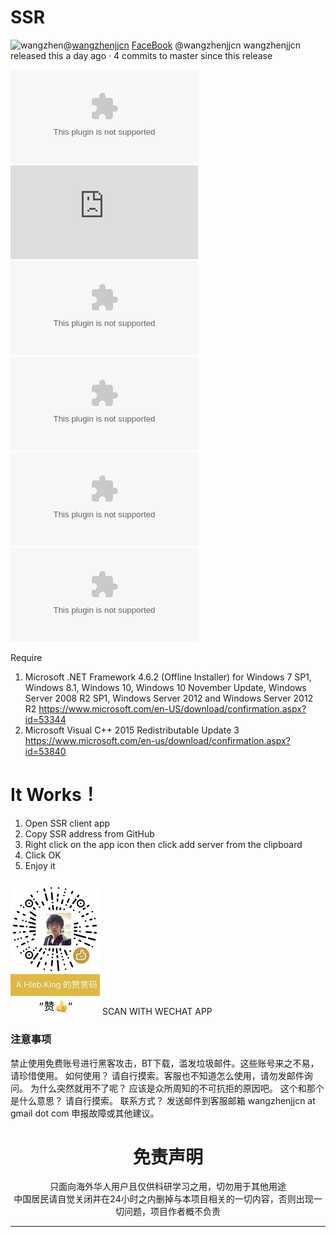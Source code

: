 SSR
==========================================================================
![wangzhen](https://avatars1.githubusercontent.com/u/1842578?s=40&v=4)@[wangzhenjjcn](https://github.com/wangzhenjjcn "GitHub") [FaceBook](https://www.facebook.com/wangzhenjjcn "点击查看我的Facebook") 
@wangzhenjjcn wangzhenjjcn released this a day ago · 4 commits to master since this release

![.NetFramework 4.6.2  >>>59.1 MB<<<](https://github.com/wangzhenjjcn/ssr-address-free/releases/download/V1.0/NDP462-KB3151800-x86-x64-AllOS-ENU.exe "NDP462-KB3151800-x86-x64-AllOS-ENU.exe")
![ShadowsocksR-win-4.9.0.7z >>>1.14 MB<<<](https://github.com/wangzhenjjcn/ssr-address-free/releases/download/V1.0/ShadowsocksR-win-4.9.0.7z "ShadowsocksR-win-4.9.0.7z")
![vc2017redist_x64.exe >>>14.5 MB<<<](https://github.com/wangzhenjjcn/ssr-address-free/releases/download/V1.0/vc2017redist_x64.exe "vc2017redist_x64.exe")
![vc_redist.x64.exe >>>14.6 MB<<<](https://github.com/wangzhenjjcn/ssr-address-free/releases/download/V1.0/vc_redist.x64.exe "vc_redist.x64.exe")
![Source code >>>zip<<<](https://github.com/wangzhenjjcn/ssr-address-free/archive/V1.0.zip "Source code")
![Source code >>>tar.gz<<<](https://github.com/wangzhenjjcn/ssr-address-free/archive/V1.0.tar.gz "Source code")
 

 Require
1.  Microsoft .NET Framework 4.6.2 (Offline Installer) for Windows 7 SP1, Windows 8.1, Windows 10, Windows 10 November Update, Windows Server 2008 R2 SP1, Windows Server 2012 and Windows Server 2012 R2
https://www.microsoft.com/en-US/download/confirmation.aspx?id=53344
2. Microsoft Visual C++ 2015 Redistributable Update 3
https://www.microsoft.com/en-us/download/confirmation.aspx?id=53840


# It Works！
1. Open SSR client app
2. Copy SSR address from GitHub
3. Right click on the app icon then click add server from the clipboard
4. Click OK
5. Enjoy it
 
 
 


 #####
 ![Sponsor me](https://github.com/wangzhenjjcn/IMAGE/blob/master/StarMe.jpg) SCAN WITH WECHAT APP


### 注意事项
 禁止使用免费账号进行黑客攻击，BT下载，滥发垃圾邮件。这些账号来之不易，请珍惜使用。
 如何使用？
 请自行摸索。客服也不知道怎么使用，请勿发邮件询问。
 为什么突然就用不了呢？
 应该是众所周知的不可抗拒的原因吧。
 这个和那个是什么意思？
 请自行摸索。
 联系方式？
 发送邮件到客服邮箱 wangzhenjjcn at gmail dot com 申报故障或其他建议。
 
 
<h1 align="center"> 免责声明 </h1>
<p align="center">
只面向海外华人用户且仅供科研学习之用，切勿用于其他用途
<br>
中国居民请自觉关闭并在24小时之内删掉与本项目相关的一切内容，否则出现一切问题，项目作者概不负责
</p>
<hr>
